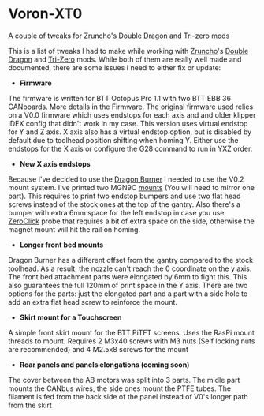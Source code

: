 # Voron-XT0
A couple of tweaks for Zruncho's Double Dragon and Tri-zero mods

This is a list of tweaks I had to make while working with [Zruncho](https://github.com/zruncho3d)'s [Double Dragon](https://github.com/zruncho3d/double-dragon) and [Tri-Zero](https://github.com/zruncho3d/tri-zero) mods. While both of them are really well made and documented, there are some issues I need to either fix or update:
* **Firmware**
  
The firmware is written for BTT Octopus Pro 1.1 with two BTT EBB 36 CANboards. More details in the Firmware.
The original firmware used relies on a V0.0 firmware which uses endstops for each axis and and older klipper IDEX config that didn't work in my case. This version uses virtual endstop for Y and Z axis. X axis also has a virtual endstop option, but is disabled by default due to toolhead position shifting when homing Y. Either use the endstops for the X axis or configure the G28 command to run in YXZ order.

* **New X axis endstops**

Because I've decided to use the [Dragon Burner](https://github.com/chirpy2605/voron/tree/main/V0/Dragon_Burner) I needed to use the V0.2 mount system. I've printed two MGN9C [mounts](https://github.com/chirpy2605/voron/blob/main/general/Alternative_Voron_Mounts/Modified_Mounts/v0.2/STLs/X_Carriage_MGN9C_Switch.stl) (You will need to mirror one part). This requires to print two endstop bumpers and use two flat head screws instead of the stock ones at the top of the gantry. Also there's a bumper with extra 6mm space for the left endstop in case you use [ZeroClick](https://github.com/zruncho3d/ZeroClick) probe that requires a bit of extra space on the side, otherwise the magnet mount will hit the rail on homing.

* **Longer front bed mounts**

Dragon Burner has a different offset from the gantry compared to the stock toolhead. As a result, the nozzle can't reach the 0 coordinate on the y axis. The front bed attachment parts were elongated by 6mm to fight this. This also guarantees the full 120mm of print space in the Y axis. There are two options for the parts: just the elongated part and a part with a side hole to add an extra flat head screw to reinforce the mount.

* **Skirt mount for a Touchscreen**

A simple front skirt mount for the BTT PiTFT screens. Uses the RasPi mount threads to mount. Requires 2 M3x40 screws with M3 nuts (Self locking nuts are recommended) and 4 M2.5x8 screws for the mount

* **Rear panels and panels elongations (coming soon)**

The cover between the AB motors was split into 3 parts. The midle part mounts the CANbus wires, the side ones mount the PTFE tubes. The filament is fed from the back side of the panel instead of V0's longer path from the skirt

